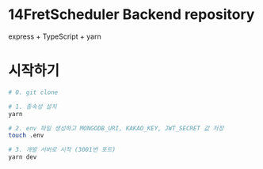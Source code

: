 # 14FretScheduler Backend repository

express + TypeScript + yarn

# 시작하기

```bash
# 0. git clone

# 1. 종속성 설치
yarn

# 2. env 파일 생성하고 MONGODB_URI, KAKAO_KEY, JWT_SECRET 값 저장
touch .env

# 3. 개발 서버로 시작 (3001번 포트)
yarn dev
```
